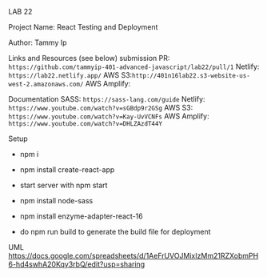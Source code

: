 LAB 22

Project Name: React Testing and Deployment

Author: Tammy Ip

Links and Resources (see below)
submission PR: `https://github.com/tammyip-401-advanced-javascript/lab22/pull/1`
Netlify: `https://lab22.netlify.app/`
AWS S3:`http://401n16lab22.s3-website-us-west-2.amazonaws.com/`
AWS Amplify: 

Documentation
SASS: `https://sass-lang.com/guide`
Netlify: `https://www.youtube.com/watch?v=sGBdp9r2GSg`
AWS S3: `https://www.youtube.com/watch?v=Kay-UvVCNFs`
AWS Amplify: `https://www.youtube.com/watch?v=DHLZAzdT44Y`


Setup

+ npm i
+ npm install create-react-app
+ start server with npm start
+ npm install node-sass
+ npm install enzyme-adapter-react-16

+ do npm run build to generate the build file for deployment



UML
https://docs.google.com/spreadsheets/d/1AeFrUVOJMixIzMm21RZXobmPH6-hd4swhA20Kqy3rbQ/edit?usp=sharing